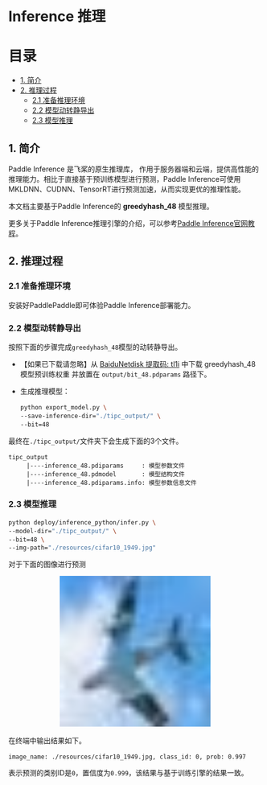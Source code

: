 # Inference 推理


# 目录

- [1. 简介](#1-简介)
- [2. 推理过程](#2-推理过程)
    - [2.1 准备推理环境](#21-准备推理环境)
    - [2.2 模型动转静导出](#22-模型动转静导出)
    - [2.3 模型推理](#23-模型推理)


## 1. 简介

Paddle Inference 是飞桨的原生推理库， 作用于服务器端和云端，提供高性能的推理能力。相比于直接基于预训练模型进行预测，Paddle Inference可使用MKLDNN、CUDNN、TensorRT进行预测加速，从而实现更优的推理性能。

本文档主要基于Paddle Inference的 **greedyhash_48** 模型推理。

更多关于Paddle Inference推理引擎的介绍，可以参考[Paddle Inference官网教程](https://www.paddlepaddle.org.cn/documentation/docs/zh/guides/05_inference_deployment/inference/inference_cn.html)。


## 2. 推理过程

### 2.1 准备推理环境

安装好PaddlePaddle即可体验Paddle Inference部署能力。


### 2.2 模型动转静导出

按照下面的步骤完成`greedyhash_48`模型的动转静导出。

- 【如果已下载请忽略】从 [BaiduNetdisk 提取码: tl1i](https://pan.baidu.com/s/1-90a8HEEHM4zmqk5T6DCrQ) 中下载 greedyhash_48 模型预训练权重 并放置在 `output/bit_48.pdparams` 路径下。

- 生成推理模型：

    ```bash
    python export_model.py \
    --save-inference-dir="./tipc_output/" \
    --bit=48
    ```

最终在`./tipc_output/`文件夹下会生成下面的3个文件。

```
tipc_output
     |----inference_48.pdiparams     : 模型参数文件
     |----inference_48.pdmodel       : 模型结构文件
     |----inference_48.pdiparams.info: 模型参数信息文件
```

### 2.3 模型推理


```bash
python deploy/inference_python/infer.py \
--model-dir="./tipc_output/" \
--bit=48 \
--img-path="./resources/cifar10_1949.jpg"
```

对于下面的图像进行预测

<div align="center">
    <img src="./resources/cifar10_1949.jpg" width=300">
</div>

在终端中输出结果如下。

```
image_name: ./resources/cifar10_1949.jpg, class_id: 0, prob: 0.997
```

表示预测的类别ID是`0`，置信度为`0.999`，该结果与基于训练引擎的结果一致。

